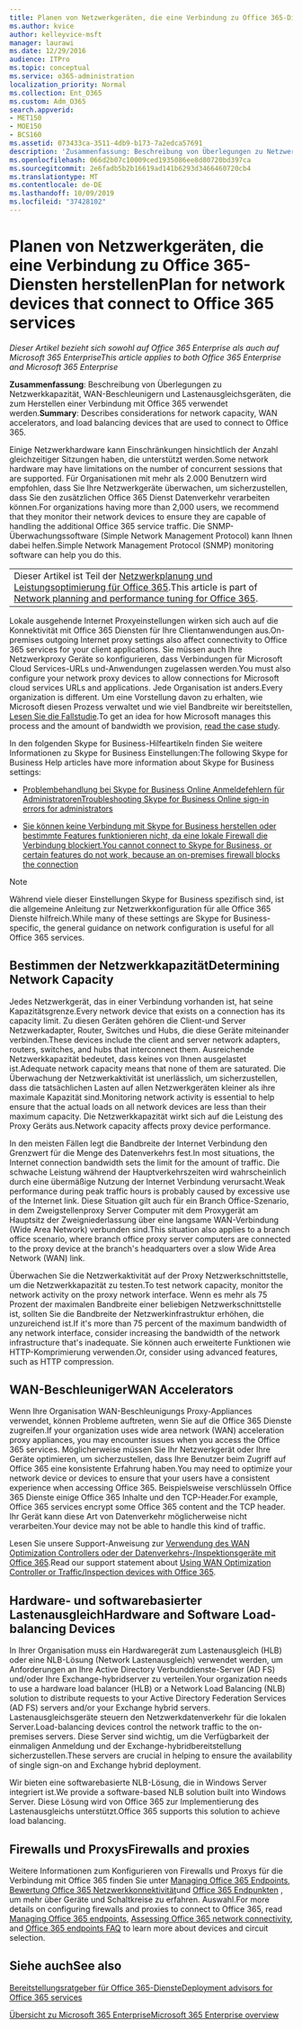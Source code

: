```yaml
---
title: Planen von Netzwerkgeräten, die eine Verbindung zu Office 365-Diensten herstellen
ms.author: kvice
author: kelleyvice-msft
manager: laurawi
ms.date: 12/29/2016
audience: ITPro
ms.topic: conceptual
ms.service: o365-administration
localization_priority: Normal
ms.collection: Ent_O365
ms.custom: Adm_O365
search.appverid:
- MET150
- MOE150
- BCS160
ms.assetid: 073433ca-3511-4db9-b173-7a2edca57691
description: 'Zusammenfassung: Beschreibung von Überlegungen zu Netzwerkkapazität, WAN-Beschleunigern und Lastenausgleichsgeräten, die zum Herstellen einer Verbindung mit Office 365 verwendet werden.'
ms.openlocfilehash: 066d2b07c10009ced1935086ee8d80720bd397ca
ms.sourcegitcommit: 2e6fadb5b2b16619ad141b6293d3466460720cb4
ms.translationtype: MT
ms.contentlocale: de-DE
ms.lasthandoff: 10/09/2019
ms.locfileid: "37428102"
---
```

# <a name="plan-for-network-devices-that-connect-to-office-365-services"></a><span data-ttu-id="4e5b3-103">Planen von Netzwerkgeräten, die eine Verbindung zu Office 365-Diensten herstellen</span><span class="sxs-lookup"><span data-stu-id="4e5b3-103">Plan for network devices that connect to Office 365 services</span></span>

<span data-ttu-id="4e5b3-104">*Dieser Artikel bezieht sich sowohl auf Office 365 Enterprise als auch auf Microsoft 365 Enterprise*</span><span class="sxs-lookup"><span data-stu-id="4e5b3-104">*This article applies to both Office 365 Enterprise and Microsoft 365 Enterprise*</span></span>
  
<span data-ttu-id="4e5b3-105">**Zusammenfassung**: Beschreibung von Überlegungen zu Netzwerkkapazität, WAN-Beschleunigern und Lastenausgleichsgeräten, die zum Herstellen einer Verbindung mit Office 365 verwendet werden.</span><span class="sxs-lookup"><span data-stu-id="4e5b3-105">**Summary**: Describes considerations for network capacity, WAN accelerators, and load balancing devices that are used to connect to Office 365.</span></span>

<span data-ttu-id="4e5b3-106">Einige Netzwerkhardware kann Einschränkungen hinsichtlich der Anzahl gleichzeitiger Sitzungen haben, die unterstützt werden.</span><span class="sxs-lookup"><span data-stu-id="4e5b3-106">Some network hardware may have limitations on the number of concurrent sessions that are supported.</span></span> <span data-ttu-id="4e5b3-107">Für Organisationen mit mehr als 2.000 Benutzern wird empfohlen, dass Sie Ihre Netzwerkgeräte überwachen, um sicherzustellen, dass Sie den zusätzlichen Office 365 Dienst Datenverkehr verarbeiten können.</span><span class="sxs-lookup"><span data-stu-id="4e5b3-107">For organizations having more than 2,000 users, we recommend that they monitor their network devices to ensure they are capable of handling the additional Office 365 service traffic.</span></span> <span data-ttu-id="4e5b3-108">Die SNMP-Überwachungssoftware (Simple Network Management Protocol) kann Ihnen dabei helfen.</span><span class="sxs-lookup"><span data-stu-id="4e5b3-108">Simple Network Management Protocol (SNMP) monitoring software can help you do this.</span></span>

||
|:-----|
| <span data-ttu-id="4e5b3-109">Dieser Artikel ist Teil der [Netzwerkplanung und Leistungsoptimierung für Office 365](https://aka.ms/tune).</span><span class="sxs-lookup"><span data-stu-id="4e5b3-109">This article is part of [Network planning and performance tuning for Office 365](https://aka.ms/tune).</span></span>|

<span data-ttu-id="4e5b3-110">Lokale ausgehende Internet Proxyeinstellungen wirken sich auch auf die Konnektivität mit Office 365 Diensten für Ihre Clientanwendungen aus.</span><span class="sxs-lookup"><span data-stu-id="4e5b3-110">On-premises outgoing Internet proxy settings also affect connectivity to Office 365 services for your client applications.</span></span> <span data-ttu-id="4e5b3-111">Sie müssen auch Ihre Netzwerkproxy Geräte so konfigurieren, dass Verbindungen für Microsoft Cloud Services-URLs und-Anwendungen zugelassen werden.</span><span class="sxs-lookup"><span data-stu-id="4e5b3-111">You must also configure your network proxy devices to allow connections for Microsoft cloud services URLs and applications.</span></span> <span data-ttu-id="4e5b3-112">Jede Organisation ist anders.</span><span class="sxs-lookup"><span data-stu-id="4e5b3-112">Every organization is different.</span></span> <span data-ttu-id="4e5b3-113">Um eine Vorstellung davon zu erhalten, wie Microsoft diesen Prozess verwaltet und wie viel Bandbreite wir bereitstellen, [Lesen Sie die Fallstudie](https://www.microsoft.com/itshowcase/Article/Content/631/Optimizing-network-performance-for-Microsoft-Office-365).</span><span class="sxs-lookup"><span data-stu-id="4e5b3-113">To get an idea for how Microsoft manages this process and the amount of bandwidth we provision, [read the case study](https://www.microsoft.com/itshowcase/Article/Content/631/Optimizing-network-performance-for-Microsoft-Office-365).</span></span>
  
<span data-ttu-id="4e5b3-114">In den folgenden Skype for Business-Hilfeartikeln finden Sie weitere Informationen zu Skype for Business Einstellungen:</span><span class="sxs-lookup"><span data-stu-id="4e5b3-114">The following Skype for Business Help articles have more information about Skype for Business settings:</span></span>
  
- [<span data-ttu-id="4e5b3-115">Problembehandlung bei Skype for Business Online Anmeldefehlern für Administratoren</span><span class="sxs-lookup"><span data-stu-id="4e5b3-115">Troubleshooting Skype for Business Online sign-in errors for administrators</span></span>](https://docs.microsoft.com/skypeforbusiness/set-up-skype-for-business-online/troubleshooting-sign-in-errors-for-admins)

- [<span data-ttu-id="4e5b3-116">Sie können keine Verbindung mit Skype for Business herstellen oder bestimmte Features funktionieren nicht, da eine lokale Firewall die Verbindung blockiert.</span><span class="sxs-lookup"><span data-stu-id="4e5b3-116">You cannot connect to Skype for Business, or certain features do not work, because an on-premises firewall blocks the connection</span></span>](https://go.microsoft.com/fwlink/p/?LinkID=243625)

> [!NOTE]
> <span data-ttu-id="4e5b3-117">Während viele dieser Einstellungen Skype for Business spezifisch sind, ist die allgemeine Anleitung zur Netzwerkkonfiguration für alle Office 365 Dienste hilfreich.</span><span class="sxs-lookup"><span data-stu-id="4e5b3-117">While many of these settings are Skype for Business-specific, the general guidance on network configuration is useful for all Office 365 services.</span></span>
  
## <a name="determining-network-capacity"></a><span data-ttu-id="4e5b3-118">Bestimmen der Netzwerkkapazität</span><span class="sxs-lookup"><span data-stu-id="4e5b3-118">Determining Network Capacity</span></span>

<span data-ttu-id="4e5b3-119">Jedes Netzwerkgerät, das in einer Verbindung vorhanden ist, hat seine Kapazitätsgrenze.</span><span class="sxs-lookup"><span data-stu-id="4e5b3-119">Every network device that exists on a connection has its capacity limit.</span></span> <span data-ttu-id="4e5b3-120">Zu diesen Geräten gehören die Client-und Server Netzwerkadapter, Router, Switches und Hubs, die diese Geräte miteinander verbinden.</span><span class="sxs-lookup"><span data-stu-id="4e5b3-120">These devices include the client and server network adapters, routers, switches, and hubs that interconnect them.</span></span> <span data-ttu-id="4e5b3-121">Ausreichende Netzwerkkapazität bedeutet, dass keines von Ihnen ausgelastet ist.</span><span class="sxs-lookup"><span data-stu-id="4e5b3-121">Adequate network capacity means that none of them are saturated.</span></span> <span data-ttu-id="4e5b3-122">Die Überwachung der Netzwerkaktivität ist unerlässlich, um sicherzustellen, dass die tatsächlichen Lasten auf allen Netzwerkgeräten kleiner als ihre maximale Kapazität sind.</span><span class="sxs-lookup"><span data-stu-id="4e5b3-122">Monitoring network activity is essential to help ensure that the actual loads on all network devices are less than their maximum capacity.</span></span> <span data-ttu-id="4e5b3-123">Die Netzwerkkapazität wirkt sich auf die Leistung des Proxy Geräts aus.</span><span class="sxs-lookup"><span data-stu-id="4e5b3-123">Network capacity affects proxy device performance.</span></span>
  
<span data-ttu-id="4e5b3-124">In den meisten Fällen legt die Bandbreite der Internet Verbindung den Grenzwert für die Menge des Datenverkehrs fest.</span><span class="sxs-lookup"><span data-stu-id="4e5b3-124">In most situations, the Internet connection bandwidth sets the limit for the amount of traffic.</span></span> <span data-ttu-id="4e5b3-125">Die schwache Leistung während der Hauptverkehrszeiten wird wahrscheinlich durch eine übermäßige Nutzung der Internet Verbindung verursacht.</span><span class="sxs-lookup"><span data-stu-id="4e5b3-125">Weak performance during peak traffic hours is probably caused by excessive use of the Internet link.</span></span> <span data-ttu-id="4e5b3-126">Diese Situation gilt auch für ein Branch Office-Szenario, in dem Zweigstellenproxy Server Computer mit dem Proxygerät am Hauptsitz der Zweigniederlassung über eine langsame WAN-Verbindung (Wide Area Network) verbunden sind.</span><span class="sxs-lookup"><span data-stu-id="4e5b3-126">This situation also applies to a branch office scenario, where branch office proxy server computers are connected to the proxy device at the branch's headquarters over a slow Wide Area Network (WAN) link.</span></span>
  
<span data-ttu-id="4e5b3-127">Überwachen Sie die Netzwerkaktivität auf der Proxy Netzwerkschnittstelle, um die Netzwerkkapazität zu testen.</span><span class="sxs-lookup"><span data-stu-id="4e5b3-127">To test network capacity, monitor the network activity on the proxy network interface.</span></span> <span data-ttu-id="4e5b3-128">Wenn es mehr als 75 Prozent der maximalen Bandbreite einer beliebigen Netzwerkschnittstelle ist, sollten Sie die Bandbreite der Netzwerkinfrastruktur erhöhen, die unzureichend ist.</span><span class="sxs-lookup"><span data-stu-id="4e5b3-128">If it's more than 75 percent of the maximum bandwidth of any network interface, consider increasing the bandwidth of the network infrastructure that's inadequate.</span></span> <span data-ttu-id="4e5b3-129">Sie können auch erweiterte Funktionen wie HTTP-Komprimierung verwenden.</span><span class="sxs-lookup"><span data-stu-id="4e5b3-129">Or, consider using advanced features, such as HTTP compression.</span></span>
  
## <a name="wan-accelerators"></a><span data-ttu-id="4e5b3-130">WAN-Beschleuniger</span><span class="sxs-lookup"><span data-stu-id="4e5b3-130">WAN Accelerators</span></span>

<span data-ttu-id="4e5b3-131">Wenn Ihre Organisation WAN-Beschleunigungs Proxy-Appliances verwendet, können Probleme auftreten, wenn Sie auf die Office 365 Dienste zugreifen.</span><span class="sxs-lookup"><span data-stu-id="4e5b3-131">If your organization uses wide area network (WAN) acceleration proxy appliances, you may encounter issues when you access the Office 365 services.</span></span> <span data-ttu-id="4e5b3-132">Möglicherweise müssen Sie Ihr Netzwerkgerät oder Ihre Geräte optimieren, um sicherzustellen, dass Ihre Benutzer beim Zugriff auf Office 365 eine konsistente Erfahrung haben.</span><span class="sxs-lookup"><span data-stu-id="4e5b3-132">You may need to optimize your network device or devices to ensure that your users have a consistent experience when accessing Office 365.</span></span> <span data-ttu-id="4e5b3-133">Beispielsweise verschlüsseln Office 365 Dienste einige Office 365 Inhalte und den TCP-Header.</span><span class="sxs-lookup"><span data-stu-id="4e5b3-133">For example, Office 365 services encrypt some Office 365 content and the TCP header.</span></span> <span data-ttu-id="4e5b3-134">Ihr Gerät kann diese Art von Datenverkehr möglicherweise nicht verarbeiten.</span><span class="sxs-lookup"><span data-stu-id="4e5b3-134">Your device may not be able to handle this kind of traffic.</span></span>
  
<span data-ttu-id="4e5b3-135">Lesen Sie unsere Support-Anweisung zur [Verwendung des WAN Optimization Controllers oder der Datenverkehrs-/Inspektionsgeräte mit Office 365](https://support.microsoft.com/kb/2690045).</span><span class="sxs-lookup"><span data-stu-id="4e5b3-135">Read our support statement about [Using WAN Optimization Controller or Traffic/Inspection devices with Office 365](https://support.microsoft.com/kb/2690045).</span></span>
  
## <a name="hardware-and-software-load-balancing-devices"></a><span data-ttu-id="4e5b3-136">Hardware- und softwarebasierter Lastenausgleich</span><span class="sxs-lookup"><span data-stu-id="4e5b3-136">Hardware and Software Load-balancing Devices</span></span>

<span data-ttu-id="4e5b3-137">In Ihrer Organisation muss ein Hardwaregerät zum Lastenausgleich (HLB) oder eine NLB-Lösung (Network Lastenausgleich) verwendet werden, um Anforderungen an Ihre Active Directory Verbunddienste-Server (AD FS) und/oder Ihre Exchange-hybridserver zu verteilen.</span><span class="sxs-lookup"><span data-stu-id="4e5b3-137">Your organization needs to use a hardware load balancer (HLB) or a Network Load Balancing (NLB) solution to distribute requests to your Active Directory Federation Services (AD FS) servers and/or your Exchange hybrid servers.</span></span> <span data-ttu-id="4e5b3-138">Lastenausgleichsgeräte steuern den Netzwerkdatenverkehr für die lokalen Server.</span><span class="sxs-lookup"><span data-stu-id="4e5b3-138">Load-balancing devices control the network traffic to the on-premises servers.</span></span> <span data-ttu-id="4e5b3-139">Diese Server sind wichtig, um die Verfügbarkeit der einmaligen Anmeldung und der Exchange-hybridbereitstellung sicherzustellen.</span><span class="sxs-lookup"><span data-stu-id="4e5b3-139">These servers are crucial in helping to ensure the availability of single sign-on and Exchange hybrid deployment.</span></span>
  
<span data-ttu-id="4e5b3-140">Wir bieten eine softwarebasierte NLB-Lösung, die in Windows Server integriert ist.</span><span class="sxs-lookup"><span data-stu-id="4e5b3-140">We provide a software-based NLB solution built into Windows Server.</span></span> <span data-ttu-id="4e5b3-141">Diese Lösung wird von Office 365 zur Implementierung des Lastenausgleichs unterstützt.</span><span class="sxs-lookup"><span data-stu-id="4e5b3-141">Office 365 supports this solution to achieve load balancing.</span></span>
  
## <a name="firewalls-and-proxies"></a><span data-ttu-id="4e5b3-142">Firewalls und Proxys</span><span class="sxs-lookup"><span data-stu-id="4e5b3-142">Firewalls and proxies</span></span>

<span data-ttu-id="4e5b3-143">Weitere Informationen zum Konfigurieren von Firewalls und Proxys für die Verbindung mit Office 365 finden Sie unter [Managing Office 365 Endpoints](https://support.office.com/article/99cab9d4-ef59-4207-9f2b-3728eb46bf9a), [Bewertung Office 365 Netzwerkkonnektivität](assessing-network-connectivity.md)und [Office 365 Endpunkten](https://support.office.com/article/d4088321-1c89-4b96-9c99-54c75cae2e6d) , um mehr über Geräte und Schaltkreise zu erfahren. Auswahl.</span><span class="sxs-lookup"><span data-stu-id="4e5b3-143">For more details on configuring firewalls and proxies to connect to Office 365, read [Managing Office 365 endpoints](https://support.office.com/article/99cab9d4-ef59-4207-9f2b-3728eb46bf9a), [Assessing Office 365 network connectivity](assessing-network-connectivity.md), and [Office 365 endpoints FAQ](https://support.office.com/article/d4088321-1c89-4b96-9c99-54c75cae2e6d) to learn more about devices and circuit selection.</span></span>
  
## <a name="see-also"></a><span data-ttu-id="4e5b3-144">Siehe auch</span><span class="sxs-lookup"><span data-stu-id="4e5b3-144">See also</span></span>

[<span data-ttu-id="4e5b3-145">Bereitstellungsratgeber für Office 365-Dienste</span><span class="sxs-lookup"><span data-stu-id="4e5b3-145">Deployment advisors for Office 365 services</span></span>](deployment-advisors-for-office-365.md)

[<span data-ttu-id="4e5b3-146">Übersicht zu Microsoft 365 Enterprise</span><span class="sxs-lookup"><span data-stu-id="4e5b3-146">Microsoft 365 Enterprise overview</span></span>](https://docs.microsoft.com/microsoft-365/enterprise/microsoft-365-overview)
